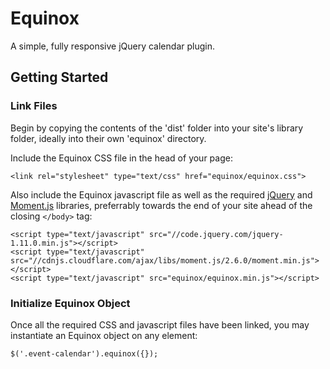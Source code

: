 # Equinox

A simple, fully responsive jQuery calendar plugin.

## Getting Started

### Link Files

Begin by copying the contents of the 'dist' folder into your site's library folder, ideally into their own 'equinox' directory.

Include the Equinox CSS file in the head of your page:

```
<link rel="stylesheet" type="text/css" href="equinox/equinox.css">
```

Also include the Equinox javascript file as well as the required [jQuery](http://jquery.com/) and [Moment.js](http://momentjs.com/) libraries, preferrably towards the end of your site ahead of the closing `</body>` tag:

```
<script type="text/javascript" src="//code.jquery.com/jquery-1.11.0.min.js"></script>
<script type="text/javascript" src="//cdnjs.cloudflare.com/ajax/libs/moment.js/2.6.0/moment.min.js"></script>
<script type="text/javascript" src="equinox/equinox.min.js"></script>
```

### Initialize Equinox Object

Once all the required CSS and javascript files have been linked, you may instantiate an Equinox object on any element:

```
$('.event-calendar').equinox({});
```